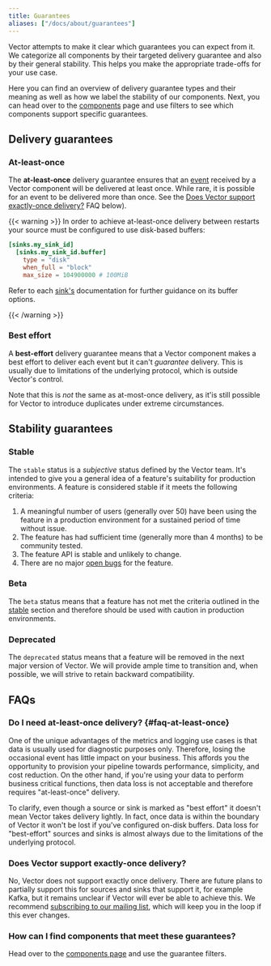 ```yaml
---
title: Guarantees
aliases: ["/docs/about/guarantees"]
---
```


Vector attempts to make it clear which guarantees you can expect from it. We categorize all components by their targeted delivery guarantee and also by their general stability. This helps you make the appropriate trade-offs for your use case.

Here you can find an overview of delivery guarantee types and their meaning as well as how we label the stability of our components. Next, you can head over to the [components] page and use filters to see which components support specific guarantees.

## Delivery guarantees

### At-least-once

The **at-least-once** delivery guarantee ensures that an [event] received by a Vector component will be delivered at least once. While rare, it is possible for an event to be delivered more than once. See the [Does Vector support exactly-once delivery?](#faq-at-least-once) FAQ below).

{{< warning >}}
In order to achieve at-least-once delivery between restarts your source must be configured to use disk-based buffers:

```toml title="vector.toml"
[sinks.my_sink_id]
  [sinks.my_sink_id.buffer]
    type = "disk"
    when_full = "block"
    max_size = 104900000 # 100MiB
```

Refer to each [sink's][sinks] documentation for further guidance on its buffer options.

[sinks]: /docs/reference/configuration/sinks
{{< /warning >}}

### Best effort

A **best-effort** delivery guarantee means that a Vector component makes a best effort to deliver each event but it can't _guarantee_ delivery. This is usually due to limitations of the underlying protocol, which is outside Vector's control.

Note that this is _not_ the same as at-most-once delivery, as it'is still possible for Vector to introduce duplicates under extreme circumstances.

## Stability guarantees

### Stable

The `stable` status is a _subjective_ status defined by the Vector team. It's intended to give you a general idea of a feature's suitability for production environments. A feature is considered stable if it meets the following criteria:

1. A meaningful number of users (generally over 50) have been using the feature in a production environment for a sustained period of time without issue.
2. The feature has had sufficient time (generally more than 4 months) to be community tested.
3. The feature API is stable and unlikely to change.
4. There are no major [open bugs][bugs] for the feature.

### Beta

The `beta` status means that a feature has not met the criteria outlined in
the [stable](#stable) section and therefore should be used with caution
in production environments.

### Deprecated

The `deprecated` status means that a feature will be removed in the next major
version of Vector. We will provide ample time to transition and, when possible,
we will strive to retain backward compatibility.

## FAQs

### Do I need at-least-once delivery? {#faq-at-least-once}

One of the unique advantages of the metrics and logging use cases is that data is usually used for diagnostic purposes only. Therefore, losing the occasional event has little impact on your business. This affords you the opportunity to provision your pipeline towards performance, simplicity, and cost reduction. On the other hand, if you're using your data to perform business critical functions, then data loss is not acceptable and therefore requires "at-least-once" delivery.

To clarify, even though a source or sink is marked as "best effort" it doesn't mean Vector takes delivery lightly. In fact, once data is within the boundary of Vector it won't be lost if you've configured on-disk buffers. Data loss for "best-effort" sources and sinks is almost always due to the limitations of the underlying protocol.

### Does Vector support exactly-once delivery?

No, Vector does not support exactly once delivery. There are future plans to partially support this for sources and sinks that support it, for example Kafka, but it remains unclear if Vector will ever be able to achieve this. We recommend [subscribing to our mailing list](/community), which will keep you in the loop if this ever changes.

### How can I find components that meet these guarantees?

Head over to the [components page][components] and use the guarantee
filters.

[bugs]: https://github.com/timberio/vector/issues?q=is%3Aopen+is%3Aissue+label%3A%22type%3A+bug%22
[components]: /components
[event]: /docs/about/under-the-hood/architecture/data-model
